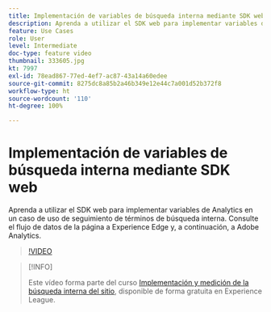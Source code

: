 ```yaml
---
title: Implementación de variables de búsqueda interna mediante SDK web
description: Aprenda a utilizar el SDK web para implementar variables de Analytics en un caso de uso de seguimiento de términos de búsqueda interna. Consulte el flujo de datos de la página a Experience Edge y, a continuación, a Adobe Analytics.
feature: Use Cases
role: User
level: Intermediate
doc-type: feature video
thumbnail: 333605.jpg
kt: 7997
exl-id: 78ead867-77ed-4ef7-ac87-43a14a60edee
source-git-commit: 8275dc8a85b2a46b349e12e44c7a001d52b372f8
workflow-type: ht
source-wordcount: '110'
ht-degree: 100%

---
```


# Implementación de variables de búsqueda interna mediante SDK web

Aprenda a utilizar el SDK web para implementar variables de Analytics en un caso de uso de seguimiento de términos de búsqueda interna. Consulte el flujo de datos de la página a Experience Edge y, a continuación, a Adobe Analytics.

>[!VIDEO](https://video.tv.adobe.com/v/333605/?quality=12&learn=on)

>[!INFO]
>
> Este vídeo forma parte del curso [Implementación y medición de la búsqueda interna del sitio](https://experienceleague.adobe.com/?recommended=Analytics-U-1-2021.1.search&amp;lang=es), disponible de forma gratuita en Experience League.